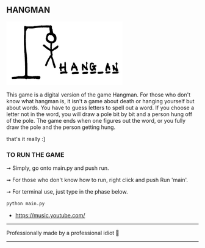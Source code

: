 
## HANGMAN


![hangman](images/hangman.png)

This game is a digital version of the game Hangman. For those who don't know what hangman is, it isn't a game about death or hanging yourself but about words. 
You have to guess letters to spell out a word. If you choose a letter not in the word, you will draw a pole bit by bit and a person hung off of the pole. 
The game ends when one figures out the word, or you fully draw the pole and the person getting hung.

that's it really :]

### TO RUN THE GAME

 ➞ Simply, go onto main.py and push run. 

 ➞ For those who don't know how to run, right click and push Run 'main'.

 ➞ For terminal use, just type in the phase below.

``` python
python main.py
```
- https://music.youtube.com/

---
Professionally made by a professional idiot  🧊

---
